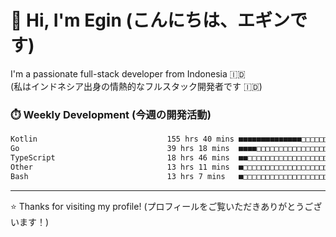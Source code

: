 # 👋 Hi, I'm Egin (こんにちは、エギンです)

I'm a passionate full-stack developer from Indonesia 🇮🇩  
(私はインドネシア出身の情熱的なフルスタック開発者です 🇮🇩)

### ⏱️ Weekly Development (今週の開発活動)

<!--START_SECTION:waka-->

```txt
Kotlin                             155 hrs 40 mins ■■■■■■■■■■■■■■□□□□□□□□□□□   56.11 %
Go                                 39 hrs 18 mins  ■■■■□□□□□□□□□□□□□□□□□□□□□   14.17 %
TypeScript                         18 hrs 46 mins  ■■□□□□□□□□□□□□□□□□□□□□□□□   06.77 %
Other                              13 hrs 11 mins  ■□□□□□□□□□□□□□□□□□□□□□□□□   04.76 %
Bash                               13 hrs 7 mins   ■□□□□□□□□□□□□□□□□□□□□□□□□   04.73 %
```

<!--END_SECTION:waka-->

---

⭐️ Thanks for visiting my profile! (プロフィールをご覧いただきありがとうございます！)


<!-- Security scan triggered at 2025-09-02 02:45:51 -->